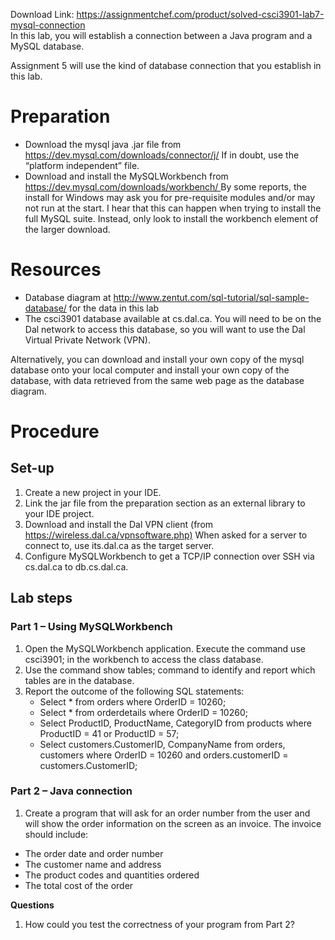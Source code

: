 Download Link: https://assignmentchef.com/product/solved-csci3901-lab7-mysql-connection
<br>
In this lab, you will establish a connection between a Java program and a MySQL database.

Assignment 5 will use the kind of database connection that you establish in this lab.

<h1>Preparation</h1>

<ul>

 <li>Download the mysql java .jar file from <a href="https://dev.mysql.com/downloads/connector/j/">https://dev.mysql.com/downloads/connector/j/</a> If in doubt, use the “platform independent” file.</li>

 <li>Download and install the MySQLWorkbench from <a href="https://dev.mysql.com/downloads/workbench/">https://dev.mysql.com/downloads/workbench/ </a>By some reports, the install for Windows may ask you for pre-requisite modules and/or may not run at the start. I hear that this can happen when trying to install the full MySQL suite. Instead, only look to install the workbench element of the larger download.</li>

</ul>

<h1>Resources</h1>

<ul>

 <li>Database diagram at <a href="http://www.zentut.com/sql-tutorial/sql-sample-database/">http://www.zentut.com/sql-tutorial/sql-sample-database/</a> for the data in this lab</li>

 <li>The csci3901 database available at cs.dal.ca. You will need to be on the Dal network to access this database, so you will want to use the Dal Virtual Private Network (VPN).</li>

</ul>

Alternatively, you can download and install your own copy of the mysql database onto your local computer and install your own copy of the database, with data retrieved from the same web page as the database diagram.

<h1>Procedure</h1>

<h2>Set-up</h2>

<ol>

 <li>Create a new project in your IDE.</li>

 <li>Link the jar file from the preparation section as an external library to your IDE project.</li>

 <li>Download and install the Dal VPN client (from <a href="https://wireless.dal.ca/vpnsoftware.php">https://wireless.dal.ca/vpnsoftware.php)</a> When asked for a server to connect to, use its.dal.ca as the target server.</li>

 <li>Configure MySQLWorkbench to get a TCP/IP connection over SSH via cs.dal.ca to db.cs.dal.ca.</li>

</ol>

<h2>Lab steps</h2>

<h3>Part 1 – Using MySQLWorkbench</h3>

<ol>

 <li>Open the MySQLWorkbench application. Execute the command use csci3901; in the workbench to access the class database.</li>

 <li>Use the command show tables; command to identify and report which tables are in the database.</li>

 <li>Report the outcome of the following SQL statements:

  <ul>

   <li>Select * from orders where OrderID = 10260;</li>

   <li>Select * from orderdetails where OrderID = 10260;</li>

   <li>Select ProductID, ProductName, CategoryID from products where ProductID = 41 or ProductID = 57;</li>

   <li>Select customers.CustomerID, CompanyName from orders, customers where OrderID = 10260 and orders.customerID = customers.CustomerID;</li>

  </ul></li>

</ol>

<h3>Part 2 – Java connection</h3>

<ol>

 <li>Create a program that will ask for an order number from the user and will show the order information on the screen as an invoice. The invoice should include:</li>

</ol>

<ul>

 <li>The order date and order number</li>

 <li>The customer name and address</li>

 <li>The product codes and quantities ordered</li>

 <li>The total cost of the order</li>

</ul>

<strong>Questions</strong>

<ol>

 <li>How could you test the correctness of your program from Part 2?</li>

</ol>